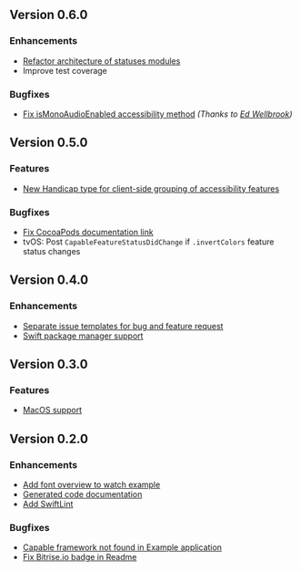 ## Version 0.6.0

### Enhancements
* [Refactor architecture of statuses modules](https://github.com/chrs1885/Capable/pull/25)
* Improve test coverage

### Bugfixes
* [Fix isMonoAudioEnabled accessibility method](https://github.com/chrs1885/Capable/pull/24) *(Thanks to [Ed Wellbrook](https://github.com/edwellbrook))*

## Version 0.5.0

### Features
* [New Handicap type for client-side grouping of accessibility features](https://github.com/chrs1885/Capable/issues/21)

### Bugfixes
* [Fix CocoaPods documentation link](https://github.com/chrs1885/Capable/issues/22)
* tvOS: Post `CapableFeatureStatusDidChange` if `.invertColors` feature status changes

## Version 0.4.0

### Enhancements
* [Separate issue templates for bug and feature request](https://github.com/chrs1885/Capable/issues/18)
* [Swift package manager support](https://github.com/chrs1885/Capable/issues/12)

## Version 0.3.0

### Features
* [MacOS support](https://github.com/chrs1885/Capable/issues/1)

## Version 0.2.0

### Enhancements
* [Add font overview to watch example](https://github.com/chrs1885/Capable/issues/7)
* [Generated code documentation](https://github.com/chrs1885/Capable/issues/10)
* [Add SwiftLint](https://github.com/chrs1885/Capable/issues/8)

### Bugfixes
* [Capable framework not found in Example application](https://github.com/chrs1885/Capable/issues/4)
* [Fix Bitrise.io badge in Readme](https://github.com/chrs1885/Capable/issues/5)